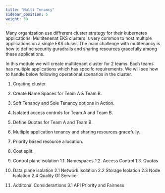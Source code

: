 ```yaml
---
title: "Multi Tenancy"
sidebar_position: 5
weight: 30
---
```


Many organization use diffrerent cluster strategy for their kubernetes applications. Multitenenat EKS clusters is very common to host multiple applications on a single EKS cluser. The main challenge with mutitenancy is how to define security guradrails and sharing resources gracefully among these applications. 

In this module we will create multitenant cluster for 2 teams. Each teams has multiple applications which has specifc requirements. We will see how to handle below following operational scenarios in the cluster. 

1. Creating cluster.
2. Create Name Spaces for Team A & Team B.
3. Soft Tenancy and Sole Tenancy options in Action.
4. Isolated access controls for Team A and Team B.
5. Define Quotas for Team A and Team B.
6. Mutliple application tenancy and sharing resources gracefully.
7. Priority based resource allocation.
8. Cost split.



1. Control plane isolation
    1.1. Namespaces
    1.2. Access Control
    1.3. Quotas
2. Data plane isolation
    2.1 Network Isolation
    2.2 Storage Isolation
    2.3 Node Isolation
    2.4 Quality Of Service
3. Additonal Considerartions
    3.1 API Priority and Fairness

